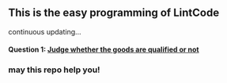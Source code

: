 This is the easy programming of LintCode
-----

continuous updating...

#### Question 1: [Judge whether the goods are qualified or not](./src/main/java/easy/firstPositionOfTarget/README.md)


### may this repo help you!